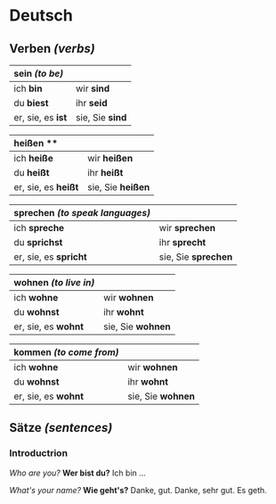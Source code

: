 # Deutsch

## Verben *(verbs)*


| **sein** *(to be)*  |                   |
| :----------- | ------------ |
|ich **bin** | wir **sind** |
|du **biest** | ihr **seid**|
|er, sie, es **ist**| sie, Sie  **sind**|



| heißen **             |                    |
| :----------- | ------------ |
|ich **heiße** | wir **heißen** |
|du **heißt** | ihr **heißt**|
|er, sie, es **heißt**| sie, Sie  **heißen**|



| sprechen *(to speak languages)* |                    |
| :----------- | ------------ |
|ich **spreche** | wir **sprechen** |
|du **sprichst** | ihr **sprecht**|
|er, sie, es **spricht**| sie, Sie  **sprechen**|



| wohnen *(to live in)* |                      |
| :-------------------- | -------------------- |
| ich **wohne**         | wir **wohnen**       |
| du **wohnst**         | ihr **wohnt**        |
| er, sie, es **wohnt** | sie, Sie  **wohnen** |



| kommen *(to come from)* |                      |
| :---------------------- | -------------------- |
| ich **wohne**           | wir **wohnen**       |
| du **wohnst**           | ihr **wohnt**        |
| er, sie, es **wohnt**   | sie, Sie  **wohnen** |



##  Sätze *(sentences)*

### Introductrion

*Who are you?*
**Wer bist du?** 
Ich bin ...

*What's your name?*
**Wie geht's?**
Danke, gut.
Danke, sehr gut.
Es geth.









